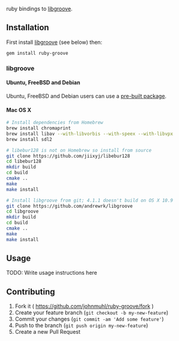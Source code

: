 ruby bindings to [libgroove][libgroove].

## Installation

First install [libgroove][libgroove] (see below) then:

    gem install ruby-groove

### libgroove

#### Ubuntu, FreeBSD and Debian

Ubuntu, FreeBSD and Debian users can use a [pre-built package][packages].

#### Mac OS X

~~~ sh
# Install dependencies from Homebrew
brew install chromaprint
brew install libav --with-libvorbis --with-speex --with-libvpx
brew install sdl2

# libebur128 is not on Homebrew so install from source
git clone https://github.com/jiixyj/libebur128
cd libebur128
mkdir build
cd build
cmake ..
make
make install

# Install libgroove from git; 4.1.1 doesn't build on OS X 10.9
git clone https://github.com/andrewrk/libgroove
cd libgroove
mkdir build
cd build
cmake ..
make
make install
~~~

## Usage

TODO: Write usage instructions here

## Contributing

1. Fork it ( https://github.com/johnmuhl/ruby-groove/fork )
2. Create your feature branch (`git checkout -b my-new-feature`)
3. Commit your changes (`git commit -am 'Add some feature'`)
4. Push to the branch (`git push origin my-new-feature`)
5. Create a new Pull Request

[libgroove]: https://github.com/andrewrk/libgroove
[packages]: https://github.com/andrewrk/libgroove#pre-built-packages
